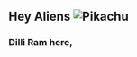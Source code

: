 ## Hey Aliens ![Pikachu](https://raw.githubusercontent.com/akshitagupta15june/Face-X/master/Recognition-using-CNN-and-keras/pikachu.gif)
### Dilli Ram here,

<!--
**dilliram-code/dilliram-code** is a ✨ _special_ ✨ repository because its `README.md` (this file) appears on your GitHub profile.

Here are some ideas to get you started:

- 🔭 I’m currently working on ...
- 🌱 I’m currently learning ...
- 👯 I’m looking to collaborate on ...
- 🤔 I’m looking for help with ...
- 💬 Ask me about ...
- 📫 How to reach me: ...
- 😄 Pronouns: ...
- ⚡ Fun fact: ...
-->
